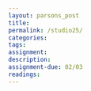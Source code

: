 ```yaml
---  
layout: parsons_post  
title: 
permalink: /studio25/  
categories:   
tags:  
assignment: 
description: 
assignment-due: 02/03
readings: 
---  
```

